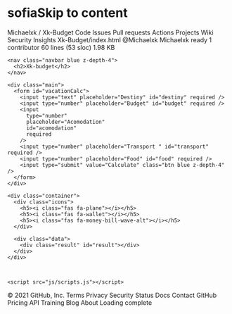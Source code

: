 # sofiaSkip to content
Michaelxk
/
Xk-Budget
Code
Issues
Pull requests
Actions
Projects
Wiki
Security
Insights
Xk-Budget/index.html
@Michaelxk
Michaelxk ready
 1 contributor
60 lines (53 sloc)  1.98 KB
<!DOCTYPE html>
<html lang="en">
  <head>
    <meta charset="UTF-8" />
    <meta name="viewport" content="width=device-width, initial-scale=1.0" />
    <title>Xk-budget</title>
    <link rel="stylesheet" href="css/styles.css" />
    <link
      rel="stylesheet"
      href="https://cdnjs.cloudflare.com/ajax/libs/materialize/1.0.0/css/materialize.min.css"
    />
    <!-- Compiled and minified JavaScript -->
    <script src="https://cdnjs.cloudflare.com/ajax/libs/materialize/1.0.0/js/materialize.min.js"></script>
    <link
      rel="stylesheet"
      href="https://use.fontawesome.com/releases/v5.13.0/css/all.css"
      integrity="sha384-Bfad6CLCknfcloXFOyFnlgtENryhrpZCe29RTifKEixXQZ38WheV+i/6YWSzkz3V"
      crossorigin="anonymous"
    />
    <link rel="stylesheet" href="https://use.fontawesome.com/releases/v5.14.0/css/all.css" integrity="sha384-HzLeBuhoNPvSl5KYnjx0BT+WB0QEEqLprO+NBkkk5gbc67FTaL7XIGa2w1L0Xbgc" crossorigin="anonymous">
  </head>
  <body>
    
    <nav class="navbar blue z-depth-4">
      <h2>Xk-budget</h2>
    </nav>

    <div class="main">
      <form id="vacationCalc">
        <input type="text" placeholder="Destiny" id="destiny" required />
        <input type="number" placeholder="Budget" id="budget" required />
        <input
          type="number"
          placeholder="Acomodation"
          id="acomodation"
          required
        />
        <input type="number" placeholder="Transport " id="transport" required />
        <input type="number" placeholder="Food" id="food" required />
        <input type="submit" value="Calculate" class="btn blue z-depth-4" />
      </form>
    </div>

    <div class="container">
      <div class="icons">
        <h5><i class="fas fa-plane"></i></h5>
        <h5><i class="fas fa-wallet"></i></h5> 
        <h5><i class="fas fa-money-bill-wave-alt"></i></h5>  
      </div>
      
      <div class="data">
        <div class="result" id="result"></div>
      </div>
    </div>



    <script src="js/scripts.js"></script>
  </body>
</html>
© 2021 GitHub, Inc.
Terms
Privacy
Security
Status
Docs
Contact GitHub
Pricing
API
Training
Blog
About
Loading complete
